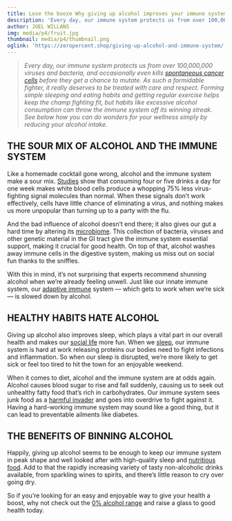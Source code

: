 ```yaml
---
title: Lose the booze Why giving up alcohol improves your immune system
description: 'Every day, our immune system protects us from over 100,000,000 viruses and bacteria, and occasionally even kills spontaneous cancer cells before they get a chance to mutate.'
author: JOEL WILLANS
img: media/p4/fruit.jpg
thumbnail: media/p4/thumbnail.png
oglink: 'https://zeropercent.shop/giving-up-alcohol-and-immune-system/'
---
```


> *Every day, our immune system protects us from over 100,000,000 viruses and bacteria, and occasionally even kills [spontaneous cancer cells](https://www.medicalnewstoday.com/articles/272092) before they get a chance to mutate. As such a formidable fighter, it really deserves to be treated with care and respect. Forming simple sleeping and eating habits and getting regular exercise helps keep the champ fighting fit, but habits like excessive alcohol consumption can throw the immune system off its winning streak. See below how you can do wonders for your wellness simply by reducing your alcohol intake.*

## THE SOUR MIX OF ALCOHOL AND THE IMMUNE SYSTEM

Like a homemade cocktail gone wrong, alcohol and the immune system make a sour mix. [Studies](https://www.newscientist.com/article/dn20983-too-much-booze-blunts-your-immune-system/) show that consuming four or five drinks a day for one week makes white blood cells produce a whopping 75% less virus-fighting signal molecules than normal. When these signals don’t work effectively, cells have little chance of eliminating a virus, and nothing makes us more unpopular than turning up to a party with the flu.

And the bad influence of alcohol doesn’t end there; it also gives our gut a hard time by altering its [microbiome](https://www.insider.com/does-alcohol-weaken-the-immune-system). This collection of bacteria, viruses and other genetic material in the GI tract give the immune system essential support, making it crucial for good health. On top of that, alcohol washes away immune cells in the digestive system, making us miss out on social fun thanks to the sniffles.

With this in mind, it’s not surprising that experts recommend shunning alcohol when we’re already feeling unwell. Just like our innate immune system, our [adaptive immune](https://www.niaaa.nih.gov/publications/brochures-and-fact-sheets/hangovers#chapter07) system — which gets to work when we’re sick — is slowed down by alcohol.

<bannerComp img="media/p4/girl.jpg"></bannerComp>

## HEALTHY HABITS HATE ALCOHOL

Giving up alcohol also improves sleep, which plays a vital part in our overall health and makes our [social life](https://www.healthline.com/health-news/not-sleeping-may-make-social-life-a-snooze) more fun. When we [sleep](https://www.mayoclinic.org/diseases-conditions/insomnia/expert-answers/lack-of-sleep/faq-20057757), our immune system is hard at work releasing proteins our bodies need to fight infections and inflammation. So when our sleep is disrupted, we’re more likely to get sick or feel too tired to hit the town for an enjoyable weekend.

When it comes to diet, alcohol and the immune system are at odds again. Alcohol causes blood sugar to rise and fall suddenly, causing us to seek out unhealthy fatty food that’s rich in carbohydrates. Our immune system sees junk food as a [harmful invader](https://www.businessinsider.com/this-is-what-fast-food-does-to-your-immune-system-2018-1) and goes into overdrive to fight against it. Having a hard-working immune system may sound like a good thing, but it can lead to preventable ailments like diabetes.

<bannerComp img="media/p4/arrow.jpg"></bannerComp>

## THE BENEFITS OF BINNING ALCOHOL

Happily, giving up alcohol seems to be enough to keep our immune system in peak shape and well looked after with high-quality sleep and [nutritious food](https://zeropercent.shop/fighting-fit-the-best-foods-for-your-immune-system/). Add to that the rapidly increasing variety of tasty non-alcoholic drinks available, from sparkling wines to spirits, and there’s little reason to cry over going dry.

So if you’re looking for an easy and enjoyable way to give your health a boost, why not check out the [0% alcohol range](https://zeropercent.shop/0-alcohol/) and raise a glass to good health today.
